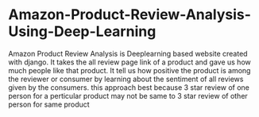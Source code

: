 # Amazon-Product-Review-Analysis-Using-Deep-Learning
Amazon Product Review Analysis is Deeplearning based website created with django. It takes the all review page link of a product and gave us how much people like that product. It tell us how positive the product is among the reviewer or consumer by learning about the sentiment of all reviews given by  the consumers. this approach best because 3 star review of one person for a perticular product may not be same to 3 star review of other person for same product
